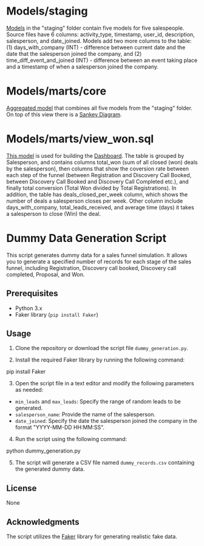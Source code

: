 # Models/staging
[Models](models) in the "staging" folder contain five models for five salespeople. Source files have 6 columns: activity_type, timestamp, user_id, description, salesperson, and date_joined. Models add two more columns to the table: (1) days_with_company (INT) - difference between current date and the date that the salesperson joined the company, and (2) time_diff_event_and_joined (INT) - difference between an event taking place and a timestamp of when a salesperson joined the company. 

# Models/marts/core
[Aggregated model](models/marts/core/agg_sales.sql) that combines all five models from the "staging" folder. On top of this view there is a [Sankey Diagram](https://lookerstudio.google.com/reporting/9875fcd4-ad36-45f5-82c3-6839b4de4dfa).

# Models/marts/view_won.sql
[This model](models/marts/view_won.sql) is used for building the [Dashboard](https://lookerstudio.google.com/reporting/e34bf8c9-5712-4719-a831-8e538a0a4c98). The table is grouped by Salesperson, and contains columns total_won (sum of all closed (won) deals by the salesperson), then columns that show the coversion rate between each step of the funnel (between Registration and Discovery Call Booked, between Discovery Call Booked and Discovery Call Completed etc.), and finally total conversion (Total Won divided by Total Registrations). In addition, the table has deals_closed_per_week column, which shows the number of deals a salesperson closes per week. Other column include days_with_company, total_leads_received, and average time (days) it takes a salesperson to close (Win) the deal.

# Dummy Data Generation Script

This script generates dummy data for a sales funnel simulation. It allows you to generate a specified number of records for each stage of the sales funnel, including Registration, Discovery call booked, Discovery call completed, Proposal, and Won.

## Prerequisites

- Python 3.x
- Faker library (`pip install Faker`)

## Usage

1. Clone the repository or download the script file `dummy_generation.py`.

2. Install the required Faker library by running the following command:

pip install Faker

3. Open the script file in a text editor and modify the following parameters as needed:

- `min_leads` and `max_leads`: Specify the range of random leads to be generated.
- `salesperson_name`: Provide the name of the salesperson.
- `date_joined`: Specify the date the salesperson joined the company in the format "YYYY-MM-DD HH:MM:SS".

4. Run the script using the following command:

python dummy_generation.py


5. The script will generate a CSV file named `dummy_records.csv` containing the generated dummy data.

## License

None

## Acknowledgments

The script utilizes the [Faker](https://faker.readthedocs.io/) library for generating realistic fake data.
